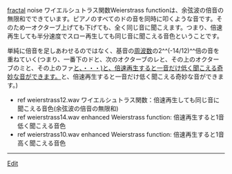 ---
---
[fractal](/fractal) noise
[](/)
ワイエルシュトラス関数Weierstrass functionは、余弦波の倍音の無限和でできています。ピアノのすべてのドの音を同時に叩くような音です。そのため一オクターブ上げても下げても、全く同じ音に聞こえます。つまり、倍速再生しても半分速度でスロー再生しても同じ音に聞こえる音色ということです。

単純に倍音を足しあわせるのではなく、基音の[周波数](/周波数)の2^^(-14/12)^^倍の音を重ねていく(つまり、一番下のドと、次のオクターブのレと、その上のオクターブのミと、その上のファ[と、・・・)と、倍速再生すると一音だけ低く聞こえる奇妙な音ができます。](/と、・・・)と、倍速再生すると一音だけ低く聞こえる奇妙な音ができます。)

* ref weierstrass12.wav ワイエルシュトラス関数：倍速再生しても同じ音に聞こえる音色(余弦波の倍音の無限和)
* ref weierstrass14.wav enhanced Weierstrass function: 倍速再生すると1音低く聞こえる音色
* ref weierstrass10.wav enhanced Weierstrass function: 倍速再生すると1音高く聞こえる音色




----
[Edit](https://github.com/vitroid/vitroid.github.io/edit/master/MD/Weierstrass関数.md)
